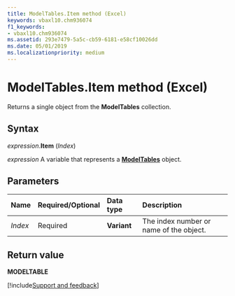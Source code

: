 ```yaml
---
title: ModelTables.Item method (Excel)
keywords: vbaxl10.chm936074
f1_keywords:
- vbaxl10.chm936074
ms.assetid: 293e7479-5a5c-cb59-6181-e58cf10026dd
ms.date: 05/01/2019
ms.localizationpriority: medium
---
```



# ModelTables.Item method (Excel)

Returns a single object from the **ModelTables** collection.


## Syntax

_expression_.**Item** (_Index_)

_expression_ A variable that represents a **[ModelTables](Excel.modeltables.md)** object.


## Parameters

|Name|Required/Optional|Data type|Description|
|:-----|:-----|:-----|:-----|
| _Index_|Required|**Variant**|The index number or name of the object.|

## Return value

**MODELTABLE**




[!include[Support and feedback](~/includes/feedback-boilerplate.md)]